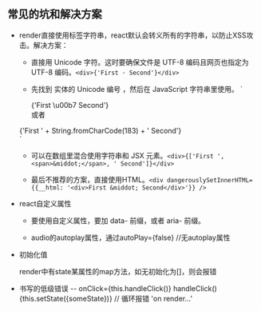 ## 常见的坑和解决方案

* render直接使用标签字符串，react默认会转义所有的字符串，以防止XSS攻击。解决方案：

  - 直接用 Unicode 字符。这时要确保文件是 UTF-8 编码且网页也指定为 UTF-8 编码。`<div>{'First · Second'}</div>`

  - 先找到 实体的 Unicode 编号 ，然后在 JavaScript 字符串里使用。 `<div>{'First \u00b7 Second'}</div> 或者
  <div>{'First ' + String.fromCharCode(183) + ' Second'}</div>`

  - 可以在数组里混合使用字符串和 JSX 元素。`<div>{['First ', <span>&middot;</span>, ' Second']}</div>`

  - 最后不推荐的方案，直接使用HTML。`<div dangerouslySetInnerHTML={{__html: '<div>First &middot; Second</div>'}} />`

* react自定义属性

  - 要使用自定义属性，要加 data- 前缀，或者 aria- 前缀。

  - audio的autoplay属性，通过autoPlay={false} //无autoplay属性

* 初始化值

  render中有state某属性的map方法，如无初始化为[]，则会报错

* 书写的低级错误 -- onClick={this.handleClick()} handleClick(){this.setState({someState})}  // 循环报错 'on render...'
